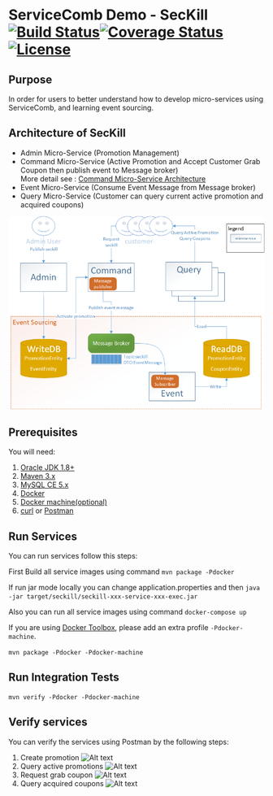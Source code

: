 # ServiceComb Demo - SecKill [![Build Status](https://travis-ci.org/ServiceComb/seckill.svg?branch=master)](https://travis-ci.org/ServiceComb/seckill)[![Coverage Status](https://coveralls.io/repos/github/ServiceComb/seckill/badge.svg)](https://coveralls.io/github/ServiceComb/seckill)[![License](https://img.shields.io/badge/license-Apache%202-4EB1BA.svg)](https://www.apache.org/licenses/LICENSE-2.0.html)

## Purpose
In order for users to better understand how to develop micro-services using ServiceComb, and learning event sourcing.

## Architecture of SecKill
* Admin Micro-Service (Promotion Management)
* Command Micro-Service (Active Promotion and Accept Customer Grab Coupon then publish event to Message broker)<br />
More detail see : [Command Micro-Service Architecture][cmsa]
* Event Micro-Service (Consume Event Message from Message broker)
* Query Micro-Service (Customer can query current active promotion and acquired coupons)

![Alt text](https://github.com/ServiceComb/seckill/blob/master/etc/EventSourcing.png)

[cmsa]: https://github.com/ServiceComb/seckill/tree/master/seckill-command-service/README.md

## Prerequisites
You will need:
1. [Oracle JDK 1.8+][jdk]
2. [Maven 3.x][maven]
3. [MySQL CE 5.x][mysql]
4. [Docker][docker]
5. [Docker machine(optional)][docker_machine]
6. [curl][curl] or [Postman][postman]

[jdk]: http://www.oracle.com/technetwork/java/javase/downloads/jdk8-downloads-2133151.html
[maven]: https://maven.apache.org/install.html
[mysql]: https://www.mysql.com/downloads/
[docker]: https://www.docker.com/get-docker
[docker_compose]: https://docs.docker.com/compose/install/
[docker_machine]: https://docs.docker.com/machine/install-machine/
[curl]: https://curl.haxx.se
[postman]: https://www.getpostman.com/

## Run Services
You can run services follow this steps:

First Build all service images using command `mvn package -Pdocker`

If run jar mode locally you can change application.properties and then `java -jar target/seckill/seckill-xxx-service-xxx-exec.jar`

Also you can run all service images using command `docker-compose up`

If you are using [Docker Toolbox](https://www.docker.com/products/docker-toolbox), please add an extra profile `-Pdocker-machine`.

```mvn package -Pdocker -Pdocker-machine```

## Run Integration Tests

```
mvn verify -Pdocker -Pdocker-machine
```

## Verify services
You can verify the services using Postman by the following steps:
1. Create promotion
![Alt text](https://github.com/ServiceComb/seckill/blob/master/etc/CreatePromotion.png)
2. Query active promotions
![Alt text](https://github.com/ServiceComb/seckill/blob/master/etc/QueryActivePromotions.png)
3. Request grab coupon
![Alt text](https://github.com/ServiceComb/seckill/blob/master/etc/RequestGrabCoupon.png)
4. Query acquired coupons
![Alt text](https://github.com/ServiceComb/seckill/blob/master/etc/QueryAcquiredCoupons.png)